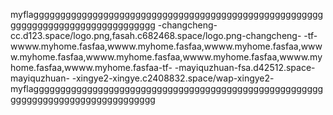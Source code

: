myflaggggggggggggggggggggggggggggggggggggggggggggggggggggggggggggggggggggggggggggggggg
-changcheng-cc.d123.space/logo.png,fasah.c682468.space/logo.png-changcheng-
-tf-wwww.myhome.fasfaa,wwww.myhome.fasfaa,wwww.myhome.fasfaa,wwww.myhome.fasfaa,wwww.myhome.fasfaa,wwww.myhome.fasfaa,wwww.myhome.fasfaa,wwww.myhome.fasfaa-tf-
-mayiquzhuan-fsa.d42512.space-mayiquzhuan-
-xingye2-xingye.c2408832.space/wap-xingye2-
myflaggggggggggggggggggggggggggggggggggggggggggggggggggggggggggggggggggggggggggggggggg
